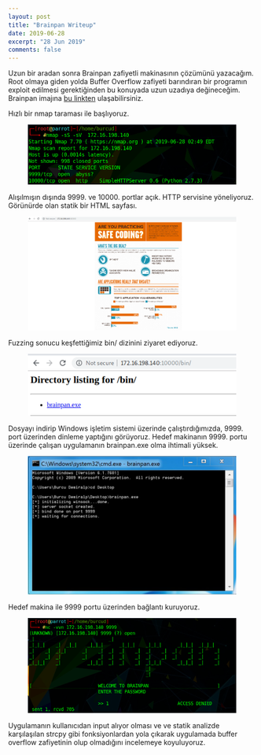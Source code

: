 ```yaml
---
layout: post
title: "Brainpan Writeup"
date: 2019-06-28
excerpt: "28 Jun 2019"
comments: false
---
```


Uzun bir aradan sonra Brainpan zafiyetli makinasının çözümünü yazacağım. Root olmaya giden yolda Buffer Overflow zafiyeti barındıran bir programın exploit edilmesi gerektiğinden bu konuyada uzun uzadıya değineceğim. Brainpan imajına [bu linkten](https://www.vulnhub.com/entry/brainpan-1,51/) ulaşabilirsiniz. 

Hızlı bir nmap taraması ile başlıyoruz.

<figure >
    <img src="/assets/img/brainpan1.png">
</figure>

Alışılmışın dışında 9999. ve 10000. portlar açık. HTTP servisine yöneliyoruz. Görünürde olan statik bir HTML sayfası.

<figure >
    <img src="/assets/img/brainpan2.png">
</figure>

Fuzzing sonucu keşfettiğimiz bin/ dizinini ziyaret ediyoruz.

<figure >
    <img src="/assets/img/brainpan3.png">
</figure>

Dosyayı indirip Windows işletim sistemi üzerinde çalıştırdığımızda, 9999. port üzerinden dinleme yaptığını görüyoruz. Hedef makinanın 9999. portu üzerinde çalışan uygulamanın brainpan.exe olma ihtimali yüksek. 

<figure >
    <img src="/assets/img/brainpan5.jpeg">
</figure>

Hedef makina ile 9999 portu üzerinden bağlantı kuruyoruz.

<figure >
    <img src="/assets/img/brainpan4.png">
</figure>

Uygulamanın kullanıcıdan input alıyor olması ve ve statik analizde karşılaşılan strcpy gibi fonksiyonlardan yola çıkarak uygulamada buffer overflow zafiyetinin olup olmadığını incelemeye koyuluyoruz.  


